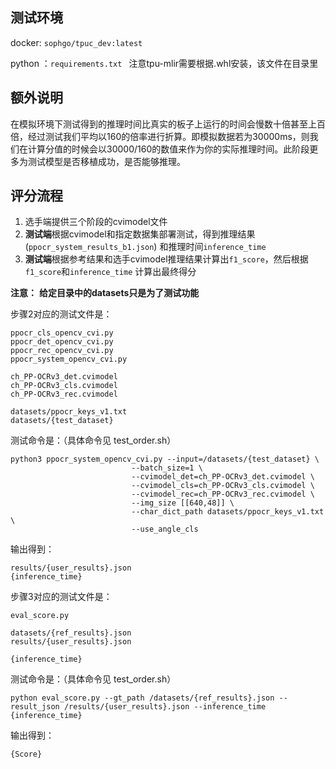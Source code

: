 ## 测试环境

docker: `sophgo/tpuc_dev:latest`

python ：`requirements.txt ` 注意tpu-mlir需要根据.whl安装，该文件在目录里

## 额外说明
在模拟环境下测试得到的推理时间比真实的板子上运行的时间会慢数十倍甚至上百倍，经过测试我们平均以160的倍率进行折算。即模拟数据若为30000ms，则我们在计算分值的时候会以30000/160的数值来作为你的实际推理时间。此阶段更多为测试模型是否移植成功，是否能够推理。

## 评分流程

1. 选手端提供三个阶段的cvimodel文件
2. **测试端**根据cvimodel和指定数据集部署测试，得到推理结果(`ppocr_system_results_b1.json`) 和推理时间`inference_time`
3. **测试端**根据参考结果和选手cvimodel推理结果计算出`f1_score`，然后根据`f1_score`和`inference_time` 计算出最终得分

**注意：** **给定目录中的datasets只是为了测试功能**

步骤2对应的测试文件是：

```
ppocr_cls_opencv_cvi.py
ppocr_det_opencv_cvi.py
ppocr_rec_opencv_cvi.py
ppocr_system_opencv_cvi.py

ch_PP-OCRv3_det.cvimodel
ch_PP-OCRv3_cls.cvimodel
ch_PP-OCRv3_rec.cvimodel

datasets/ppocr_keys_v1.txt
datasets/{test_dataset}
```

测试命令是：（具体命令见 test_order.sh）

```
python3 ppocr_system_opencv_cvi.py --input=/datasets/{test_dataset} \
                           --batch_size=1 \
                           --cvimodel_det=ch_PP-OCRv3_det.cvimodel \
                           --cvimodel_cls=ch_PP-OCRv3_cls.cvimodel \
                           --cvimodel_rec=ch_PP-OCRv3_rec.cvimodel \
                           --img_size [[640,48]] \
                           --char_dict_path datasets/ppocr_keys_v1.txt \
                           --use_angle_cls
```



输出得到：

```
results/{user_results}.json
{inference_time}
```



步骤3对应的测试文件是：

```
eval_score.py

datasets/{ref_results}.json
results/{user_results}.json

{inference_time}
```

测试命令是：（具体命令见 test_order.sh）

```
python eval_score.py --gt_path /datasets/{ref_results}.json --result_json /results/{user_results}.json --inference_time {inference_time}
```

输出得到：

```
{Score}
```


